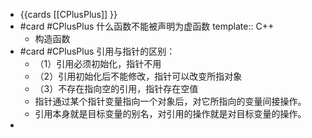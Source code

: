 - {{cards [[CPlusPlus]] }}
- #card #CPlusPlus 什么函数不能被声明为虚函数
  template:: C++
	- 构造函数
- #card #CPlusPlus 引用与指针的区别：
	- （1）引用必须初始化，指针不用
	- （2）引用初始化后不能修改，指针可以改变所指对象
	- （3）不存在指向空的引用，指针存在空值
	- 指针通过某个指针变量指向一个对象后，对它所指向的变量间接操作。
	- 引用本身就是目标变量的别名，对引用的操作就是对目标变量的操作。
-